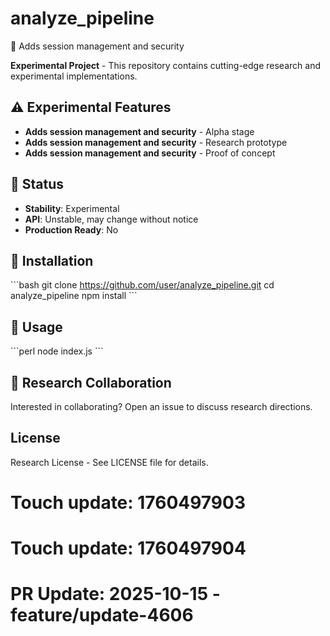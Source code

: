 # analyze_pipeline

🧪 Adds session management and security

**Experimental Project** - This repository contains cutting-edge research and experimental implementations.

## ⚠️ Experimental Features

- **Adds session management and security** - Alpha stage
- **Adds session management and security** - Research prototype
- **Adds session management and security** - Proof of concept

## 🚧 Status

- **Stability**: Experimental
- **API**: Unstable, may change without notice
- **Production Ready**: No

## 🔬 Installation

\`\`\`bash
git clone https://github.com/user/analyze_pipeline.git
cd analyze_pipeline
npm install
\`\`\`

## 🧫 Usage

\`\`\`perl
node index.js
\`\`\`

## 🤝 Research Collaboration

Interested in collaborating? Open an issue to discuss research directions.

## License

Research License - See LICENSE file for details.

# Touch update: 1760497903

# Touch update: 1760497904

# PR Update: 2025-10-15 - feature/update-4606

